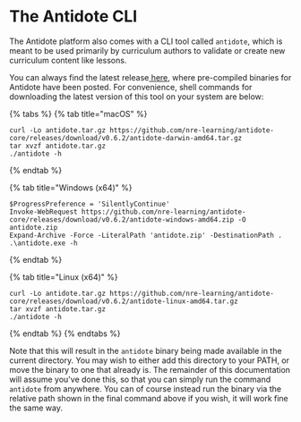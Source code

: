# The Antidote CLI

The Antidote platform also comes with a CLI tool called `antidote`, which is meant to be used primarily by curriculum authors to validate or create new curriculum content like lessons.

You can always find the latest release[ here](https://github.com/nre-learning/syringe/releases/latest), where pre-compiled binaries for Antidote have been posted. For convenience, shell commands for downloading the latest version of this tool on your system are below:

{% tabs %}
{% tab title="macOS" %}
```text
curl -Lo antidote.tar.gz https://github.com/nre-learning/antidote-core/releases/download/v0.6.2/antidote-darwin-amd64.tar.gz
tar xvzf antidote.tar.gz
./antidote -h
```
{% endtab %}

{% tab title="Windows \(x64\)" %}
```text
$ProgressPreference = 'SilentlyContinue'
Invoke-WebRequest https://github.com/nre-learning/antidote-core/releases/download/v0.6.2/antidote-windows-amd64.zip -O antidote.zip
Expand-Archive -Force -LiteralPath 'antidote.zip' -DestinationPath .
.\antidote.exe -h
```
{% endtab %}

{% tab title="Linux \(x64\)" %}
```text
curl -Lo antidote.tar.gz https://github.com/nre-learning/antidote-core/releases/download/v0.6.2/antidote-linux-amd64.tar.gz
tar xvzf antidote.tar.gz
./antidote -h
```
{% endtab %}
{% endtabs %}

Note that this will result in the `antidote` binary being made available in the current directory. You may wish to either add this directory to your PATH, or move the binary to one that already is. The remainder of this documentation will assume you've done this, so that you can simply run the command `antidote` from anywhere. You can of course instead run the binary via the relative path shown in the final command above if you wish, it will work fine the same way.



